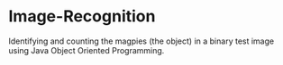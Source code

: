 # Image-Recognition
Identifying and counting the magpies (the object) in a binary test image using Java Object Oriented Programming.

